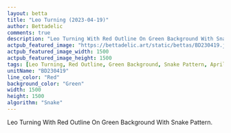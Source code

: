 ```yaml
---
layout: betta
title: "Leo Turning (2023-04-19)"
author: Bettadelic
comments: true
description: "Leo Turning With Red Outline On Green Background With Snake Pattern."
actpub_featured_image: "https://bettadelic.art/static/bettas/BD230419.jpg"
actpub_featured_image_width: 1500
actpub_featured_image_height: 1500
tags: [Leo Turning, Red Outline, Green Background, Snake Pattern, April 2023]
unitName: "BD230419"
line_color: "Red"
background_color: "Green"
width: 1500
height: 1500
algorithm: "Snake"
---
```


Leo Turning With Red Outline On Green Background With Snake Pattern.
